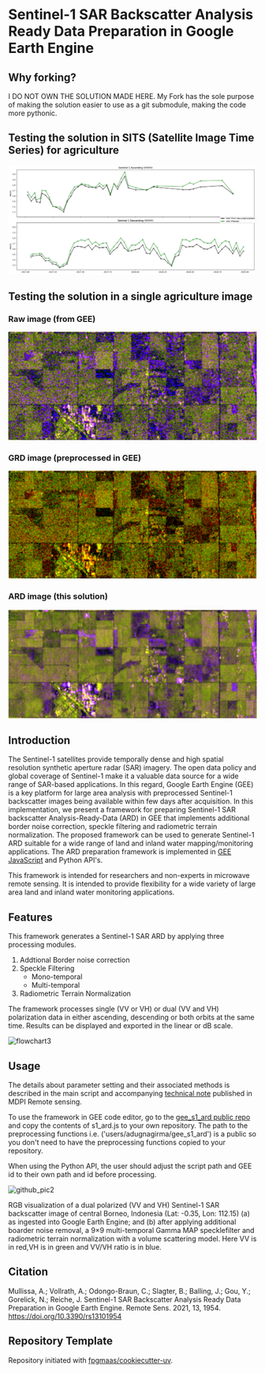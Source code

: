 # Sentinel-1 SAR Backscatter Analysis Ready Data Preparation in Google Earth Engine

## Why forking?

I DO NOT OWN THE SOLUTION MADE HERE. My Fork has the sole purpose of making the solution easier to use as a git submodule, making the code more pythonic.

## Testing the solution in SITS (Satellite Image Time Series) for agriculture

![SITS](repo/sits.png)

## Testing the solution in a single agriculture image

### Raw image (from GEE)
![Raw image](repo/raw.png)

### GRD image (preprocessed in GEE)
![GRD image](repo/grd.png)

### ARD image (this solution)
![ARD image](repo/ard.png)

## Introduction
The Sentinel-1 satellites provide temporally dense and high spatial resolution synthetic aperture radar (SAR) imagery. The open data policy and global coverage of Sentinel-1 make it a valuable data source for a wide range of SAR-based applications. In this regard, Google Earth Engine (GEE) is a key platform for large area analysis with preprocessed Sentinel-1 backscatter images being available within few days after acquisition.  In this implementation, we present a framework for preparing Sentinel-1 SAR backscatter Analysis-Ready-Data (ARD) in GEE that implements additional border noise correction, speckle filtering and radiometric terrain normalization. The proposed framework can be used to generate Sentinel-1 ARD suitable for a wide range of land and inland water mapping/monitoring applications. The ARD preparation framework is implemented in [GEE JavaScript](https://code.earthengine.google.com/?accept_repo=users/adugnagirma/gee_s1_ard) and Python API's.

This framework is intended for researchers and non-experts in microwave remote sensing. It is intended to provide flexibility for a wide variety of large area land and inland water monitoring applications.


## Features
This framework generates a Sentinel-1 SAR ARD by applying three processing modules.
1. Addtional Border noise correction
2. Speckle Filtering
   - Mono-temporal
   - Multi-temporal
3. Radiometric Terrain Normalization

The framework processes single (VV or VH) or dual (VV and VH) polarization data in either ascending, descending or both orbits at the same time. Results can be displayed and exported in the linear or dB scale.


![flowchart3](https://user-images.githubusercontent.com/48068921/117692979-d840e900-b1bd-11eb-8dd4-a1d552071362.png)

## Usage
The details about parameter setting and their associated methods is described in the main script and accompanying [technical note](https://www.mdpi.com/2072-4292/13/10/1954/htm) published in MDPI Remote sensing.

To use the framework in GEE code editor, go to the [gee_s1_ard public repo](https://code.earthengine.google.com/?accept_repo=users/adugnagirma/gee_s1_ard) and copy the contents of s1_ard.js to your own repository. The path to the preprocessing functions i.e. ('users/adugnagirma/gee_s1_ard') is a public so you don't need to have the preprocessing functions copied to your repository.

When using the Python API, the user should adjust the script path and GEE id to their own path and id before processing.

![github_pic2](https://user-images.githubusercontent.com/48068921/117958586-75fdfa80-b31b-11eb-9000-d1eed1ebb675.png)

RGB visualization of a dual polarized (VV and VH) Sentinel-1 SAR backscatter image of central Borneo, Indonesia (Lat: -0.35, Lon: 112.15) (a) as ingested into Google Earth Engine; and (b) after applying additional boarder noise removal, a 9×9 multi-temporal Gamma MAP specklefilter and radiometric terrain normalization with a volume scattering model. Here VV is in red,VH is in green and VV/VH ratio is in blue.

## Citation

Mullissa, A.; Vollrath, A.; Odongo-Braun, C.; Slagter, B.; Balling, J.; Gou, Y.; Gorelick, N.; Reiche, J. Sentinel-1 SAR Backscatter Analysis Ready Data Preparation in Google Earth Engine. Remote Sens. 2021, 13, 1954. https://doi.org/10.3390/rs13101954

## Repository Template

Repository initiated with [fpgmaas/cookiecutter-uv](https://github.com/fpgmaas/cookiecutter-uv).
